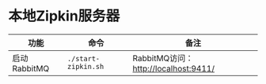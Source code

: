 # 本地Zipkin服务器

|功能|命令|备注|
| --- | --- | --- |
|启动RabbitMQ|`./start-zipkin.sh`|RabbitMQ访问：[http://localhost:9411/](http://localhost:9411/)|

